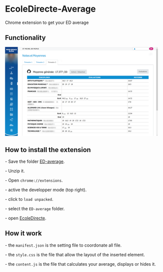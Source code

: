 # EcoleDirecte-Average
<p>Chrome extension to get your ED average</p>
<h2>Functionality</h2>
<img src="example.png">
<h2>How to install the extension</h2>
<p> - Save the folder <a href="https://github.com/augustin7698/EcoleDirecte-Average/raw/main/ED-Average.zip">ED-average</a>.</p>
<p> - Unzip it.</p>
<p> - Open <code>chrome://extensions</code>.</p>
<p> - active the developper mode (top right).</p>
<p> - click to <code>load unpacked</code>.</p>
<p> - select the <code>ED-average</code> folder.</p>
<p> - open <a href="https://www.ecoledirecte.com" target="_blank">EcoleDirecte</a>.</p>
<h2>How it work</h2>
<p> - the <code>manifest.json</code> is the setting file to coordonate all file.</p>
<p> - the <code>style.css</code> is the file that allow the layout of the inserted element.</p>
<p> - the <code>content.js</code> is the file that calculates your average, displays or hides it.</p>
